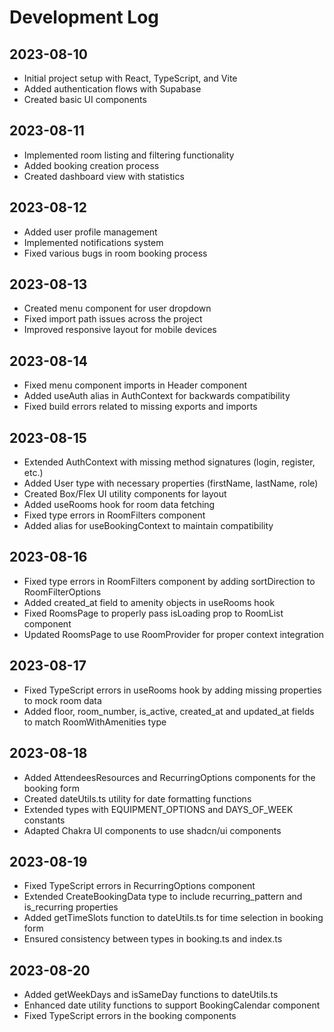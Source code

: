
# Development Log

## 2023-08-10
- Initial project setup with React, TypeScript, and Vite
- Added authentication flows with Supabase
- Created basic UI components

## 2023-08-11
- Implemented room listing and filtering functionality
- Added booking creation process
- Created dashboard view with statistics

## 2023-08-12
- Added user profile management
- Implemented notifications system
- Fixed various bugs in room booking process

## 2023-08-13
- Created menu component for user dropdown
- Fixed import path issues across the project
- Improved responsive layout for mobile devices

## 2023-08-14
- Fixed menu component imports in Header component
- Added useAuth alias in AuthContext for backwards compatibility
- Fixed build errors related to missing exports and imports

## 2023-08-15
- Extended AuthContext with missing method signatures (login, register, etc.)
- Added User type with necessary properties (firstName, lastName, role)
- Created Box/Flex UI utility components for layout
- Added useRooms hook for room data fetching
- Fixed type errors in RoomFilters component
- Added alias for useBookingContext to maintain compatibility

## 2023-08-16
- Fixed type errors in RoomFilters component by adding sortDirection to RoomFilterOptions
- Added created_at field to amenity objects in useRooms hook
- Fixed RoomsPage to properly pass isLoading prop to RoomList component
- Updated RoomsPage to use RoomProvider for proper context integration

## 2023-08-17
- Fixed TypeScript errors in useRooms hook by adding missing properties to mock room data
- Added floor, room_number, is_active, created_at and updated_at fields to match RoomWithAmenities type

## 2023-08-18
- Added AttendeesResources and RecurringOptions components for the booking form
- Created dateUtils.ts utility for date formatting functions
- Extended types with EQUIPMENT_OPTIONS and DAYS_OF_WEEK constants
- Adapted Chakra UI components to use shadcn/ui components

## 2023-08-19
- Fixed TypeScript errors in RecurringOptions component
- Extended CreateBookingData type to include recurring_pattern and is_recurring properties
- Added getTimeSlots function to dateUtils.ts for time selection in booking form
- Ensured consistency between types in booking.ts and index.ts

## 2023-08-20
- Added getWeekDays and isSameDay functions to dateUtils.ts
- Enhanced date utility functions to support BookingCalendar component
- Fixed TypeScript errors in the booking components
